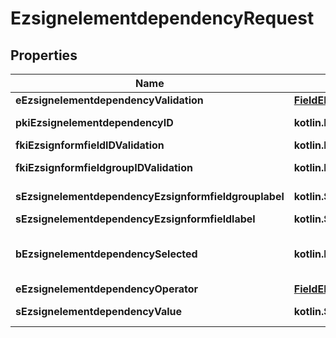 
# EzsignelementdependencyRequest

## Properties
Name | Type | Description | Notes
------------ | ------------- | ------------- | -------------
**eEzsignelementdependencyValidation** | [**FieldEEzsignelementdependencyValidation**](FieldEEzsignelementdependencyValidation.md) |  | 
**pkiEzsignelementdependencyID** | **kotlin.Int** | The unique ID of the Ezsignelementdependency |  [optional]
**fkiEzsignformfieldIDValidation** | **kotlin.Int** | The unique ID of the Ezsignformfield |  [optional]
**fkiEzsignformfieldgroupIDValidation** | **kotlin.Int** | The unique ID of the Ezsignformfieldgroup |  [optional]
**sEzsignelementdependencyEzsignformfieldgrouplabel** | **kotlin.String** | The Label for the Ezsignformfieldgroup |  [optional]
**sEzsignelementdependencyEzsignformfieldlabel** | **kotlin.String** | The Label for the Ezsignformfield |  [optional]
**bEzsignelementdependencySelected** | **kotlin.Boolean** | Whether if it&#39;s selected or not when using eEzsignelementdependencyValidation &#x3D; Selected |  [optional]
**eEzsignelementdependencyOperator** | [**FieldEEzsignelementdependencyOperator**](FieldEEzsignelementdependencyOperator.md) |  |  [optional]
**sEzsignelementdependencyValue** | **kotlin.String** | The value of the Ezsignelementdependency |  [optional]



